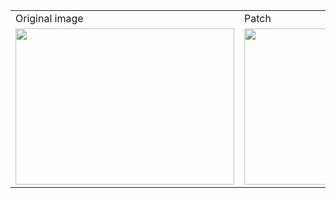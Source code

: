 <table>
  <tr>
    <td>Original image </td>
    <td>Patch</td>
    <td>Result</td>

  </tr>
  <tr>
    <td><img src="https://github.com/saeidrazavi/image-processing-course/assets/67091916/36fc1788-8d13-4391-be9f-9c75bc5e8910.jpg" width="350" height="250"/></td>
    <td><img src="https://github.com/saeidrazavi/image-processing-course/assets/67091916/3b2715a5-6693-436a-9cdd-2aff7f88fee8.jpg" width="350" height="250"/></td>
    <td><img src="https://github.com/saeidrazavi/image-processing-course/assets/67091916/49e17b1e-e0d4-4765-92d9-c9300518465f.jpg" width="300" height="250"/></td>
  </tr>
 </table>
